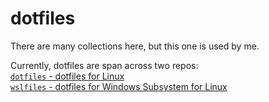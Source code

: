 # dotfiles

There are many collections here, but this one is used by me.

Currently, dotfiles are span across two repos:  
[`dotfiles` - dotfiles for Linux](https://github.com/xmudrii/dotfiles)  
[`wslfiles` - dotfiles for Windows Subsystem for Linux](https://github.com/xmudrii/wslfiles)
